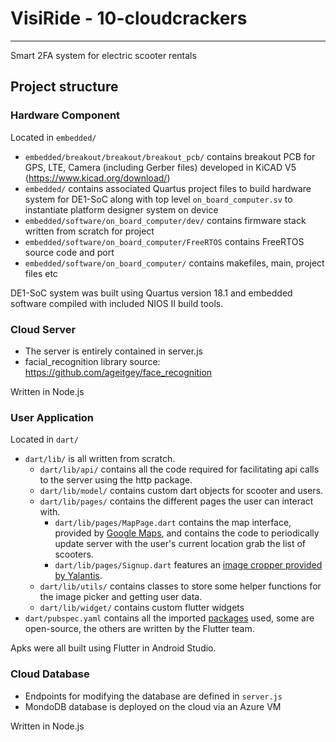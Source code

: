 # VisiRide - 10-cloudcrackers
---
Smart 2FA system for electric scooter rentals


## Project structure

### Hardware Component
Located in `embedded/`
* `embedded/breakout/breakout/breakout_pcb/` contains breakout PCB for GPS, LTE, Camera (including Gerber files) developed in KiCAD V5 (https://www.kicad.org/download/)
* `embedded/` contains associated Quartus project files to build hardware system for DE1-SoC along with top level `on_board_computer.sv` to instantiate platform designer system on device
* `embedded/software/on_board_computer/dev/` contains firmware stack written from scratch for project
* `embedded/software/on_board_computer/FreeRTOS` contains FreeRTOS source code and port
* `embedded/software/on_board_computer/` contains makefiles, main, project files etc

DE1-SoC system was built using Quartus version 18.1 and embedded software compiled with included NIOS II build tools. 


### Cloud Server 
* The server is entirely contained in server.js
* facial_recognition library source: https://github.com/ageitgey/face_recognition

Written in Node.js 


### User Application 
Located in `dart/`
* `dart/lib/` is all written from scratch.
  * `dart/lib/api/` contains all the code required for facilitating api calls to the server using the http package.
  * `dart/lib/model/` contains custom dart objects for scooter and users.
  * `dart/lib/pages/` contains the different pages the user can interact with.
    * `dart/lib/pages/MapPage.dart` contains the map interface, provided by [Google Maps](https://developers.google.com/maps/), and contains the code to periodically update server with the user's current location grab the list of scooters.
    * `dart/lib/pages/Signup.dart` features an [image cropper provided by Yalantis](https://github.com/Yalantis/uCrop).
  * `dart/lib/utils/` contains classes to store some helper functions for the image picker and getting user data.
  * `dart/lib/widget/` contains custom flutter widgets
 * `dart/pubspec.yaml` contains all the imported [packages](https://pub.dev/) used, some are open-source, the others are written by the Flutter team.
 
 Apks were all built using Flutter in Android Studio.
 
 
### Cloud Database 
* Endpoints for modifying the database are defined in `server.js`
* MondoDB database is deployed on the cloud via an Azure VM

Written in Node.js 
